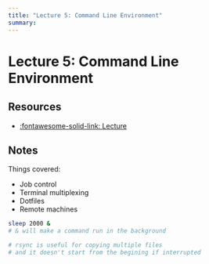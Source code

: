 ```yaml
---
title: "Lecture 5: Command Line Environment"
summary:
---
```


Lecture 5: Command Line Environment
===

Resources
---
- [:fontawesome-solid-link: Lecture](https://www.youtube.com/watch?v=e8BO_dYxk5c)

Notes
---
Things covered:

- Job control
- Terminal multiplexing
- Dotfiles
- Remote machines

```bash
sleep 2000 &
# & will make a command run in the background

# rsync is useful for copying multiple files
# and it doesn't start from the begining if interrupted
```

